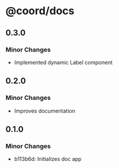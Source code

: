 # @coord/docs

## 0.3.0

### Minor Changes

- Implemented dynamic Label component

## 0.2.0

### Minor Changes

- Improves documentation

## 0.1.0

### Minor Changes

- b113b6d: Initializes doc app
